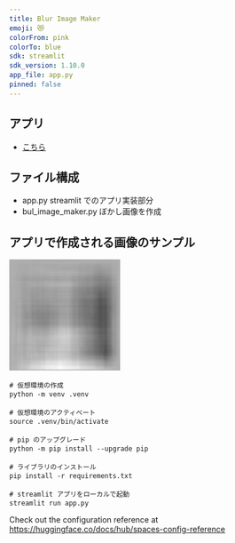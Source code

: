 ```yaml
---
title: Blur Image Maker
emoji: 😻
colorFrom: pink
colorTo: blue
sdk: streamlit
sdk_version: 1.10.0
app_file: app.py
pinned: false
---
```


## アプリ

- [こちら](https://huggingface.co/spaces/KJMAN678/blur_image_maker)

## ファイル構成

- app.py streamlit でのアプリ実装部分
- bul_image_maker.py ぼかし画像を作成

## アプリで作成される画像のサンプル

  <img src="images/bul_image.jpg" width="200">

```sh:mac仮想環境作成
# 仮想環境の作成
python -m venv .venv

# 仮想環境のアクティベート
source .venv/bin/activate

# pip のアップグレード
python -m pip install --upgrade pip

# ライブラリのインストール
pip install -r requirements.txt

# streamlit アプリをローカルで起動
streamlit run app.py
```

Check out the configuration reference at https://huggingface.co/docs/hub/spaces-config-reference
